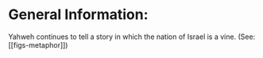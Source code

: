 # General Information:

Yahweh continues to tell a story in which the nation of Israel is a vine. (See: [[figs-metaphor]])